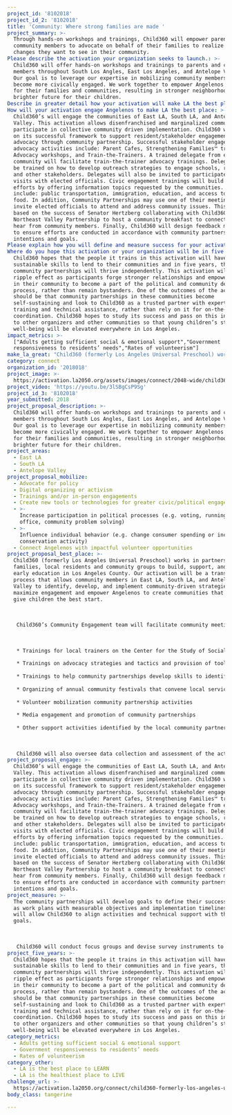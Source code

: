 ```yaml
---
project_id: '8102018'
project_id_2: '8102018'
title: 'Community: Where strong families are made '
project_summary: >-
  Through hands-on workshops and trainings, Child360 will empower parents and
  community members to advocate on behalf of their families to realize the
  changes they want to see in their community. 
Please describe the activation your organization seeks to launch.: >-
  Child360 will offer hands-on workshops and trainings to parents and community
  members throughout South Los Angles, East Los Angeles, and Antelope Valley.
  Our goal is to leverage our expertise in mobilizing community members to
  become more civically engaged. We work together to empower Angelenos to fight
  for their families and communities, resulting in stronger neighborhoods and a
  brighter future for their children.  
Describe in greater detail how your activation will make LA the best place?: "Child360 (formerly Los Angeles Universal Preschool) works in partnership with families, local residents and community groups to build, support, and improve early education in Los Angeles County. Our activation will be a transparent process that allows community members in East LA, South LA, and Antelope Valley to identify, develop, and implement community-driven strategies that maximize engagement and empower Angelenos to create communities that truly give children the best start. \r\n\r\nChild360’s Community Engagement team will facilitate community meetings to ensure collaboration between local agencies and their stakeholders that include families, residents, business-owners, neighborhood councils, and volunteers. Child360 will collaborate with partner groups to assess the capacities and gaps of the community partnerships and to develop plans to build capacity in areas where assistance is needed. Types of assistance could include:\r\n\r\n*\tTrainings for local trainers on the Center for the Study of Social Policy’s Strengthening Families™ Protective Factors (SFPF) Framework, which focuses on five factors of parental resilience, social connections, concrete support in times of need, knowledge of parenting and child development, and socioemotional competence of children\r\n*\tTrainings on advocacy strategies and tactics and provision of tools to increase constituents’ capacity to improve government responsiveness (past examples include a Community Ambassador Toolkit and an online Voter Voice platform that helps local constituents understand and flex their power in local, state, and national politics)\r\n*\tTrainings to help community partnerships develop skills to identify and apply for funding at the local level\r\n*\tOrganizing of annual community festivals that convene local service providers, families, residents, and volunteers\r\n*\tVolunteer mobilization community partnership activities\r\n*\tMedia engagement and promotion of community partnerships\r\n*\tOther support activities identified by the local community partnerships\r\n\r\nChild360 will also oversee data collection and assessment of the activation, and provide regular reports to the community partnerships to learn from and develop plans to improve their work. Child360 will document community partnership participant information and attendance and will work with the community partnerships to identify performance measures, which include metrics that are most meaningful to the communities."
How will your activation engage Angelenos to make LA the best place: >-
  Child360’s will engage the communities of East LA, South LA, and Antelope
  Valley. This activation allows disenfranchised and marginalized communities to
  participate in collective community driven implementation. Child360 will build
  on its successful framework to support resident/stakeholder engagement and
  advocacy through community partnership. Successful stakeholder engagement and
  advocacy activities include: Parent Cafes, Strengthening Families™ trainings,
  Advocacy workshops, and Train-the-Trainers. A trained delegate from each
  community will facilitate train-the-trainer advocacy trainings. Delegates will
  be trained on how to develop outreach strategies to engage schools, residents,
  and other stakeholders. Delegates will also be invited to participate in
  visits with elected officials. Civic engagement trainings will build on these
  efforts by offering information topics requested by the communities. These may
  include: public transportation, immigration, education, and access to healthy
  food. In addition, Community Partnerships may use one of their meetings to
  invite elected officials to attend and address community issues. This model is
  based on the success of Senator Hertzberg collaborating with Child360 and the
  Northeast Valley Partnership to host a community breakfast to connect with and
  hear from community members. Finally, Child360 will design feedback mechanisms
  to ensure efforts are conducted in accordance with community partners’
  intentions and goals.
Please explain how you will define and measure success for your activation.: "The community partnerships will develop goals to define their success as well as work plans with measurable objectives and implementation timelines, which will allow Child360 to align activities and technical support with their goals.\r\n \r\nChild360 will conduct focus groups and devise survey instruments to analyze data for community partnerships to reflect upon, learn, and improve. Child360 will use two sustainability-oriented frameworks, Empowerment Evaluation and Appreciative Inquiry, and train community partnerships to incorporate data use, regular reflection, and learning into their processes. Both frameworks emphasize the use of democratic participation and collaborative strategizing to advance existing programs. In combination, these frameworks enhance self-sufficiency. Empowerment Evaluation involves the use of evaluation concepts, techniques, and findings to foster ongoing improvement. Appreciative Inquiry examines, identifies, and further develops an organization's’ potential to create a better future by focusing on assets and strengths. Both formative and summative evaluation strategies will help identify successes and challenges and inform the iterative improvement process of the community partnerships. The evaluation methodology will include: focus groups with community partnerships, participant feedback forms provided at the end of every meeting, and participant profile surveys to capture demographic data."
Where do you hope this activation or your organization will be in five years?: >-
  Child360 hopes that the people it trains in this activation will have
  sustainable skills to lend to their communities and in five years, these
  community partnerships will thrive independently. This activation will have a
  ripple effect as participants forge stronger relationships and empower others
  in their community to become a part of the political and community development
  process, rather than remain bystanders. One of the outcomes of the activation
  should be that community partnerships in these communities become
  self-sustaining and look to Child360 as a trusted partner with expertise in
  training and technical assistance, rather than rely on it for on-the-ground
  coordination. Child360 hopes to study its success and pass on this information
  to other organizers and other communities so that young children’s status and
  well-being will be elevated everywhere in Los Angeles.
impact_metrics: >-
  ["Adults getting sufficient social & emotional support","Government
  responsiveness to residents’ needs","Rates of volunteerism"]
make_la_great: "Child360 (formerly Los Angeles Universal Preschool) works in partnership with families, local residents and community groups to build, support, and improve early education in Los Angeles County. Our activation will be a transparent process that allows community members in East LA, South LA, and Antelope Valley to identify, develop, and implement community-driven strategies that maximize engagement and empower Angelenos to create communities that truly give children the best start. \r\n \r\n \r\n \r\n Child360’s Community Engagement team will facilitate community meetings to ensure collaboration between local agencies and their stakeholders that include families, residents, business-owners, neighborhood councils, and volunteers. Child360 will collaborate with partner groups to assess the capacities and gaps of the community partnerships and to develop plans to build capacity in areas where assistance is needed. Types of assistance could include:\r\n \r\n \r\n \r\n * Trainings for local trainers on the Center for the Study of Social Policy’s Strengthening Families™ Protective Factors (SFPF) Framework, which focuses on five factors of parental resilience, social connections, concrete support in times of need, knowledge of parenting and child development, and socioemotional competence of children\r\n \r\n * Trainings on advocacy strategies and tactics and provision of tools to increase constituents’ capacity to improve government responsiveness (past examples include a Community Ambassador Toolkit and an online Voter Voice platform that helps local constituents understand and flex their power in local, state, and national politics)\r\n \r\n * Trainings to help community partnerships develop skills to identify and apply for funding at the local level\r\n \r\n * Organizing of annual community festivals that convene local service providers, families, residents, and volunteers\r\n \r\n * Volunteer mobilization community partnership activities\r\n \r\n * Media engagement and promotion of community partnerships\r\n \r\n * Other support activities identified by the local community partnerships\r\n \r\n \r\n \r\n Child360 will also oversee data collection and assessment of the activation, and provide regular reports to the community partnerships to learn from and develop plans to improve their work. Child360 will document community partnership participant information and attendance and will work with the community partnerships to identify performance measures, which include metrics that are most meaningful to the communities."
category: connect
organization_id: '2018018'
project_image: >-
  https://activation.la2050.org/assets/images/connect/2048-wide/child360-formerly-los-angeles-universal-preschool.jpg
project_video: 'https://youtu.be/3lSBgCsP9Sg'
project_id_3: '8102018'
year_submitted: 2018
project_proposal_description: >-
  Child360 will offer hands-on workshops and trainings to parents and community
  members throughout South Los Angles, East Los Angeles, and Antelope Valley.
  Our goal is to leverage our expertise in mobilizing community members to
  become more civically engaged. We work together to empower Angelenos to fight
  for their families and communities, resulting in stronger neighborhoods and a
  brighter future for their children.
project_areas:
  - East LA
  - South LA
  - Antelope Valley
project_proposal_mobilize:
  - Advocate for policy
  - Digital organizing or activism
  - Trainings and/or in-person engagements
  - Create new tools or technologies for greater civic/political engagement
  - >-
    Increase participation in political processes (e.g. voting, running for
    office, community problem solving)
  - >-
    Influence individual behavior (e.g. change consumer spending or increase
    conservation activity)
  - Connect Angelenos with impactful volunteer opportunities
project_proposal_best_place: >-
  Child360 (formerly Los Angeles Universal Preschool) works in partnership with
  families, local residents and community groups to build, support, and improve
  early education in Los Angeles County. Our activation will be a transparent
  process that allows community members in East LA, South LA, and Antelope
  Valley to identify, develop, and implement community-driven strategies that
  maximize engagement and empower Angelenos to create communities that truly
  give children the best start. 
   
   
   
   Child360’s Community Engagement team will facilitate community meetings to ensure collaboration between local agencies and their stakeholders that include families, residents, business-owners, neighborhood councils, and volunteers. Child360 will collaborate with partner groups to assess the capacities and gaps of the community partnerships and to develop plans to build capacity in areas where assistance is needed. Types of assistance could include:
   
   
   
   * Trainings for local trainers on the Center for the Study of Social Policy’s Strengthening Families™ Protective Factors (SFPF) Framework, which focuses on five factors of parental resilience, social connections, concrete support in times of need, knowledge of parenting and child development, and socioemotional competence of children
   
   * Trainings on advocacy strategies and tactics and provision of tools to increase constituents’ capacity to improve government responsiveness (past examples include a Community Ambassador Toolkit and an online Voter Voice platform that helps local constituents understand and flex their power in local, state, and national politics)
   
   * Trainings to help community partnerships develop skills to identify and apply for funding at the local level
   
   * Organizing of annual community festivals that convene local service providers, families, residents, and volunteers
   
   * Volunteer mobilization community partnership activities
   
   * Media engagement and promotion of community partnerships
   
   * Other support activities identified by the local community partnerships
   
   
   
   Child360 will also oversee data collection and assessment of the activation, and provide regular reports to the community partnerships to learn from and develop plans to improve their work. Child360 will document community partnership participant information and attendance and will work with the community partnerships to identify performance measures, which include metrics that are most meaningful to the communities.
project_proposal_engage: >-
  Child360’s will engage the communities of East LA, South LA, and Antelope
  Valley. This activation allows disenfranchised and marginalized communities to
  participate in collective community driven implementation. Child360 will build
  on its successful framework to support resident/stakeholder engagement and
  advocacy through community partnership. Successful stakeholder engagement and
  advocacy activities include: Parent Cafes, Strengthening Families™ trainings,
  Advocacy workshops, and Train-the-Trainers. A trained delegate from each
  community will facilitate train-the-trainer advocacy trainings. Delegates will
  be trained on how to develop outreach strategies to engage schools, residents,
  and other stakeholders. Delegates will also be invited to participate in
  visits with elected officials. Civic engagement trainings will build on these
  efforts by offering information topics requested by the communities. These may
  include: public transportation, immigration, education, and access to healthy
  food. In addition, Community Partnerships may use one of their meetings to
  invite elected officials to attend and address community issues. This model is
  based on the success of Senator Hertzberg collaborating with Child360 and the
  Northeast Valley Partnership to host a community breakfast to connect with and
  hear from community members. Finally, Child360 will design feedback mechanisms
  to ensure efforts are conducted in accordance with community partners’
  intentions and goals.
project_measure: >-
  The community partnerships will develop goals to define their success as well
  as work plans with measurable objectives and implementation timelines, which
  will allow Child360 to align activities and technical support with their
  goals.
   
    
   
   Child360 will conduct focus groups and devise survey instruments to analyze data for community partnerships to reflect upon, learn, and improve. Child360 will use two sustainability-oriented frameworks, Empowerment Evaluation and Appreciative Inquiry, and train community partnerships to incorporate data use, regular reflection, and learning into their processes. Both frameworks emphasize the use of democratic participation and collaborative strategizing to advance existing programs. In combination, these frameworks enhance self-sufficiency. Empowerment Evaluation involves the use of evaluation concepts, techniques, and findings to foster ongoing improvement. Appreciative Inquiry examines, identifies, and further develops an organization's’ potential to create a better future by focusing on assets and strengths. Both formative and summative evaluation strategies will help identify successes and challenges and inform the iterative improvement process of the community partnerships. The evaluation methodology will include: focus groups with community partnerships, participant feedback forms provided at the end of every meeting, and participant profile surveys to capture demographic data.
project_five_years: >-
  Child360 hopes that the people it trains in this activation will have
  sustainable skills to lend to their communities and in five years, these
  community partnerships will thrive independently. This activation will have a
  ripple effect as participants forge stronger relationships and empower others
  in their community to become a part of the political and community development
  process, rather than remain bystanders. One of the outcomes of the activation
  should be that community partnerships in these communities become
  self-sustaining and look to Child360 as a trusted partner with expertise in
  training and technical assistance, rather than rely on it for on-the-ground
  coordination. Child360 hopes to study its success and pass on this information
  to other organizers and other communities so that young children’s status and
  well-being will be elevated everywhere in Los Angeles.
category_metrics:
  - Adults getting sufficient social & emotional support
  - Government responsiveness to residents’ needs
  - Rates of volunteerism
category_other:
  - LA is the best place to LEARN
  - LA is the healthiest place to LIVE
challenge_url: >-
  https://activation.la2050.org/connect/child360-formerly-los-angeles-universal-preschool/
body_class: tangerine

---
```

